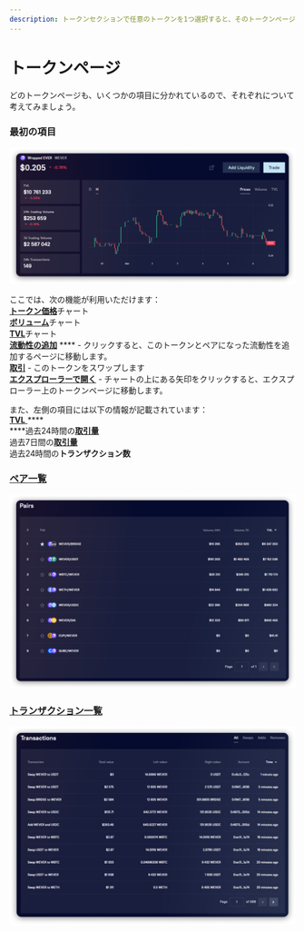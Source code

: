 ```yaml
---
description: トークンセクションで任意のトークンを1つ選択すると、そのトークンページに移動します。以下はこのページにある各項目の説明です。
---
```


# トークンページ

どのトークンページも、いくつかの項目に分かれているので、それぞれについて考えてみましょう。

### 最初の項目

![](<../../../../.gitbook/assets/image (82).png>)

ここでは、次の機能が利用いただけます：\
[**トークン価格**](price.md)チャート\
[**ボリューム**](trading-volume.md)チャート \
[**TVL**](../../../pairs/interface/pair-page/tvl.md)チャート\
[**流動性の追加**](../../../pools/how-to/add-liquidity.md) \*\*\*\* - クリックすると、このトークンとペアになった流動性を追加するページに移動します。\
[**取引**](../../../swap/) - このトークンをスワップします\
[**エクスプローラーで開く**](open-in-explorer.md) - チャートの上にある矢印をクリックすると、エクスプローラー上のトークンページに移動します。

また、左側の項目には以下の情報が記載されています：\
[**TVL** ](tvl.md)\*\*\*\*\
\*\*\*\*過去24時間の[**取引量**](trading-volume.md)\
過去7日間の[**取引量**](trading-volume.md)\
過去24時間の**トランザクション数**

### [ペア一覧](pairs.md)

![](<../../../../.gitbook/assets/image (114).png>)

### [トランザクション一覧](transactions.md)

![](<../../../../.gitbook/assets/image (73).png>)

###
